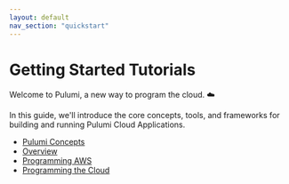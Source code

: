 ```yaml
---
layout: default 
nav_section: "quickstart"
---
```


# Getting Started Tutorials

Welcome to Pulumi, a new way to program the cloud. ☁️

In this guide, we'll introduce the core concepts, tools, and frameworks for building and running Pulumi Cloud
Applications.

* [Pulumi Concepts](./concepts.html)
* [Overview](./overview.html)
* [Programming AWS](./aws.html)
* [Programming the Cloud](./cloud.html)